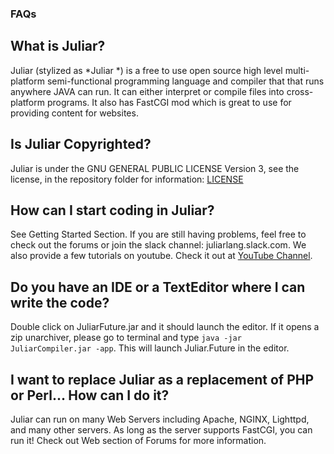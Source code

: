 ### FAQs


## What is Juliar?

Juliar (stylized as \*Juliar *) is a free to use open source high level multi-platform semi-functional programming language and compiler that that runs anywhere JAVA can run. It can either interpret or compile files into cross-platform programs. It also has FastCGI mod which is great to use for providing content for websites.

## Is Juliar Copyrighted?

Juliar is under the GNU GENERAL PUBLIC LICENSE Version 3, see the license, in the repository folder for information: [LICENSE](https://github.com/juliarLang/juliarFuture/blob/master/LICENSE)

## How can I start coding in Juliar?

See Getting Started Section. If you are still having problems, feel free to check out the forums or join the slack channel: juliarlang.slack.com. We also provide a few tutorials on youtube. Check it out at [YouTube Channel](https://www.youtube.com/channel/UCRkKqD0fnuVAJLJe9p4ZiKQ).

## Do you have an IDE or a TextEditor where I can write the code?

Double click on JuliarFuture.jar and it should launch the editor. If it opens a zip unarchiver, please go to terminal and type `java -jar JuliarCompiler.jar -app`. This will launch Juliar.Future in the editor.

## I want to replace Juliar as a replacement of PHP or Perl... How can I do it?

Juliar can run on many Web Servers including Apache, NGINX, Lighttpd, and many other servers. As long as the server supports FastCGI, you can run it! Check out Web section of Forums for more information.